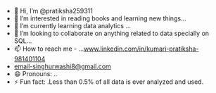 - 👋 Hi, I’m @pratiksha259311
- 👀 I’m interested in reading books and learning new things...
- 🌱 I’m currently learning data analytics ...
- 💞️ I’m looking to collaborate on anything related to data specially on SQL...
- 📫 How to reach me -  ...www.linkedin.com/in/kumari-pratiksha-981401104
- email-singhurwashi8@gmail.com
- 😄 Pronouns: ..
- ⚡ Fun fact: .Less than 0.5% of all data is ever analyzed and used.

<!---
pratiksha259311/pratiksha259311 is a ✨ special ✨ repository because its `README.md` (this file) appears on your GitHub profile.
You can click the Preview link to take a look at your changes.
--->
